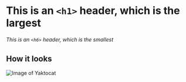 # This is an `<h1>` header, which is the largest
###### This is an `<h6>` header, which is the smallest

## How it looks
![Image of Yaktocat](https://octodex.github.com/images/yaktocat.png)
